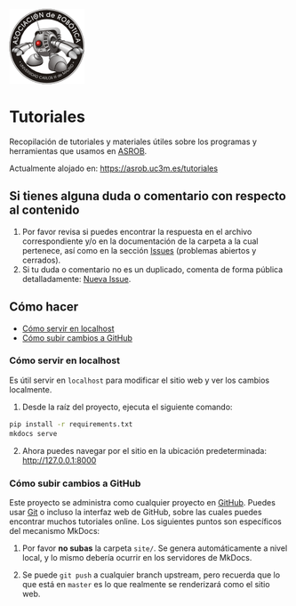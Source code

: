 [![asrob-uc3m logo](docs/assets/asrob-135x135.png)](https://asrob.uc3m.es)

# Tutoriales

Recopilación de tutoriales y materiales útiles sobre los programas y herramientas que usamos en [ASROB](https://asrob.uc3m.es).

Actualmente alojado en: https://asrob.uc3m.es/tutoriales

## Si tienes alguna duda o comentario con respecto al contenido

1. Por favor revisa si puedes encontrar la respuesta en el archivo correspondiente y/o en la documentación de la carpeta a la cual pertenece, así como en la sección [Issues](https://github.com/asrob-uc3m/tutoriales/issues) (problemas abiertos y cerrados).
2. Si tu duda o comentario no es un duplicado, comenta de forma pública detalladamente: [Nueva Issue](https://github.com/asrob-uc3m/tutoriales/issues/new).

## Cómo hacer
* [Cómo servir en localhost](#cómo-servir-servir-en-localhost)
* [Cómo subir cambios a GitHub](#cómo-subir-cambios-a-github)

### Cómo servir en localhost
Es útil servir en `localhost` para modificar el sitio web y ver los cambios localmente.

1. Desde la raíz del proyecto, ejecuta el siguiente comando:
```bash
pip install -r requirements.txt
mkdocs serve
```

2. Ahora puedes navegar por el sitio en la ubicación predeterminada: http://127.0.0.1:8000

### Cómo subir cambios a GitHub
Este proyecto se administra como cualquier proyecto en [GitHub](https://www.github.com). Puedes usar [Git](https://git-scm.com) o incluso la interfaz web de GitHub, sobre las cuales puedes encontrar muchos tutoriales online. Los siguientes puntos son específicos del mecanismo MkDocs:

1. Por favor **no subas** la carpeta `site/`. Se genera automáticamente a nivel local, y lo mismo debería ocurrir en los servidores de MkDocs.

2. Se puede `git push` a cualquier branch upstream, pero recuerda que lo que está en `master` es lo que realmente se renderizará como el sitio web.
